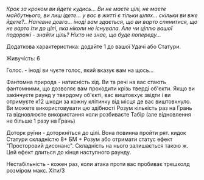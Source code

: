 *Крок за кроком ви йдете кудись... Ви не маєте цілі, не маєте майбутнього, ви лиш ідете... у вас в житті є тільки шлях... скільки ви вже йдете?.. Напевне довго... іноді вам здається, що ви варто спинитися, що не варто іти до цілі, яка ніколи не існувала. Але чи ціллю вашої подорожі - знайти ціль? Ніхто не знає, що буде попереду...*

Додаткова характеристика: додайте 1 до вашої Удачі або Статури.

Живучість: 6

Голос. - іноді ви чуєте голос, який вказує вам на щось...

Фантомна природа - натисність хід. Ви та речі на вас стають фантомними, що дозволяє вам проходити крізь тверді об'єкти. Якщо ви закінчуєте раунд у твердому об'єкті, вас виштовхує звідти і ви отримуєте к12 шкоди за кожну клітинку від місця де вас виштовхнуло. Ви можете використовувати цю здібності Розум кількість раз на Грань та відновлюєте використання коли розбиваєте Табір (але відновлення не більше 1 разу на Грань)

Доторк руїни - доторкніться до цілі. Вона повинна пройти рят. кидок Статури складністю 8+ БМ + Розум або отримати статус ефект "Просторовий дисонанс". Складність на нього залишається такою ж. Цей ефект длиться до кінця наступного раунду.

Нестабільність - кожен раз, коли атака проти вас пробиває трешхолд розміром макс. Хіти/3